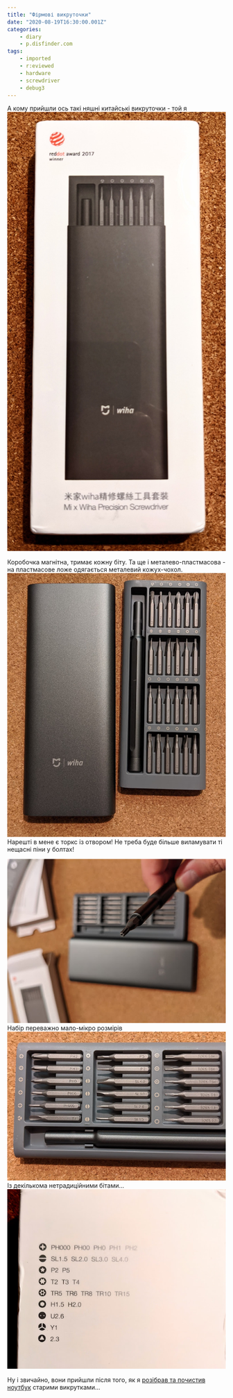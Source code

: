 ```yaml
---
title: "Фірмові викруточки"
date: "2020-08-19T16:30:00.001Z"
categories:
    - diary
    - p.disfinder.com
tags:
    - imported
    - r:eviewed
    - hardware
    - screwdriver
    - debug3
---
```


А кому прийшли ось такі няшні китайські викруточки - той я![![](thumb_00.jpg)](img00.jpg)  
  
Коробочка магнітна, тримає кожну біту. Та ще і металево-пластмасова - на пластмасове ложе одягається металевий кожух-чохол.  
[![](thumb_01.jpg)](img01.jpg)  
Нарешті в мене є торкс із отвором! Не треба буде більше виламувати ті нещасні піни у болтах!


[![](thumb_02.jpg)](img02.jpg)  
Набір переважно мало-мікро розмірів  
[![](thumb_03.jpg)](img03.jpg)  
Із декількома нетрадиційними бітами...  
[![](thumb_04.jpg)](img04.jpg)  
  
Ну і звичайно, вони прийшли після того, як я [розібрав та почистив ноутбук](/posts/2020/07/30) старими викрутками...
